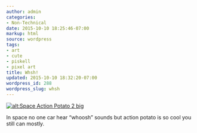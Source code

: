 ```yaml
---
author: admin
categories:
- Non-Technical
date: 2015-10-10 18:25:46-07:00
markup: html
source: wordpress
tags:
- art
- cute
- piskell
- pixel art
title: Whsh!
updated: 2015-10-10 18:32:20-07:00
wordpress_id: 288
wordpress_slug: whsh
---
```

[![alt:Space Action Potato 2 big](https://blog.za3k.com/wp-content/uploads/2015/10/Space-Action-Potato-2-big.gif)](https://blog.za3k.com/wp-content/uploads/2015/10/Space-Action-Potato-2-big.gif)

In space no one car hear “whoosh” sounds but action potato is so cool you still can mostly.
